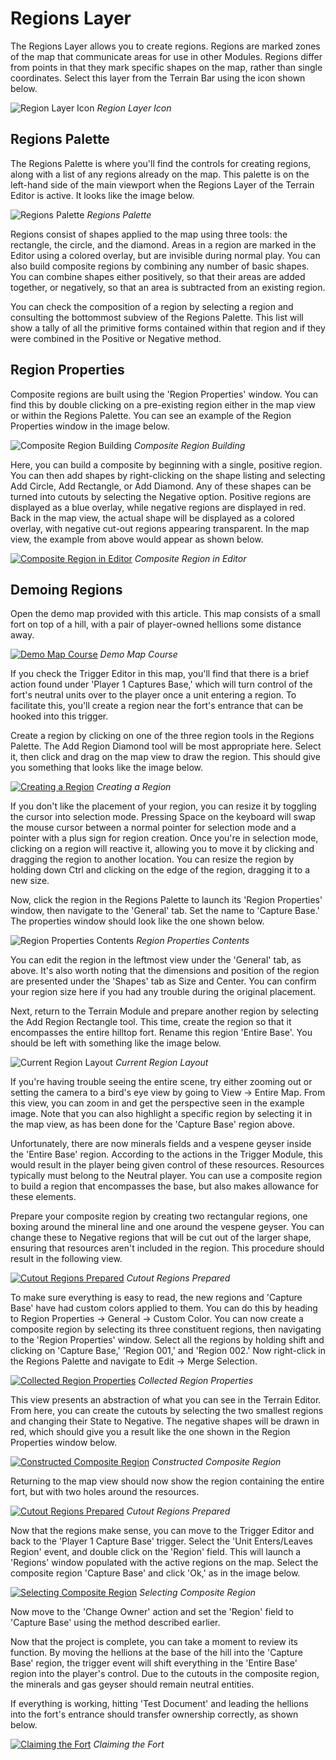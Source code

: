 # Regions Layer

The Regions Layer allows you to create regions. Regions are marked zones of the map that communicate areas for use in other Modules. Regions differ from points in that they mark specific shapes on the map, rather than single coordinates. Select this layer from the Terrain Bar using the icon shown below.

![Region Layer Icon](./resources/024_Regions_Layer1.png)
*Region Layer Icon*

## Regions Palette

The Regions Palette is where you'll find the controls for creating regions, along with a list of any regions already on the map. This palette is on the left-hand side of the main viewport when the Regions Layer of the Terrain Editor is active. It looks like the image below.

![Regions Palette](./resources/024_Regions_Layer2.png)
*Regions Palette*

Regions consist of shapes applied to the map using three tools: the rectangle, the circle, and the diamond. Areas in a region are marked in the Editor using a colored overlay, but are invisible during normal play. You can also build composite regions by combining any number of basic shapes. You can combine shapes either positively, so that their areas are added together, or negatively, so that an area is subtracted from an existing region.

You can check the composition of a region by selecting a region and consulting the bottommost subview of the Regions Palette. This list will show a tally of all the primitive forms contained within that region and if they were combined in the Positive or Negative method.

## Region Properties

Composite regions are built using the 'Region Properties' window. You can find this by double clicking on a pre-existing region either in the map view or within the Regions Palette. You can see an example of the Region Properties window in the image below.

![Composite Region Building](./resources/024_Regions_Layer3.png)
*Composite Region Building*

Here, you can build a composite by beginning with a single, positive region. You can then add shapes by right-clicking on the shape listing and selecting Add Circle, Add Rectangle, or Add Diamond. Any of these shapes can be turned into cutouts by selecting the Negative option. Positive regions are displayed as a blue overlay, while negative regions are displayed in red. Back in the map view, the actual shape will be displayed as a colored overlay, with negative cut-out regions appearing transparent. In the map view, the example from above would appear as shown below.

[![Composite Region in Editor](./resources/024_Regions_Layer4.png)](./resources/024_Regions_Layer4.png)
*Composite Region in Editor*

## Demoing Regions

Open the demo map provided with this article. This map consists of a small fort on top of a hill, with a pair of player-owned hellions some distance away.

[![Demo Map Course](./resources/024_Regions_Layer5.png)](./resources/024_Regions_Layer5.png)
*Demo Map Course*

If you check the Trigger Editor in this map, you'll find that there is a brief action found under 'Player 1 Captures Base,' which will turn control of the fort's neutral units over to the player once a unit entering a region. To facilitate this, you'll create a region near the fort's entrance that can be hooked into this trigger.

Create a region by clicking on one of the three region tools in the Regions Palette. The Add Region Diamond tool will be most appropriate here. Select it, then click and drag on the map view to draw the region. This should give you something that looks like the image below.

[![Creating a Region](./resources/024_Regions_Layer6.png)](./resources/024_Regions_Layer6.png)
*Creating a Region*

If you don't like the placement of your region, you can resize it by toggling the cursor into selection mode. Pressing Space on the keyboard will swap the mouse cursor between a normal pointer for selection mode and a pointer with a plus sign for region creation. Once you're in selection mode, clicking on a region will reactive it, allowing you to move it by clicking and dragging the region to another location. You can resize the region by holding down Ctrl and clicking on the edge of the region, dragging it to a new size.

Now, click the region in the Regions Palette to launch its 'Region Properties' window, then navigate to the 'General' tab. Set the name to 'Capture Base.' The properties window should look like the one shown below.

![Region Properties Contents](./resources/024_Regions_Layer7.png)
*Region Properties Contents*

You can edit the region in the leftmost view under the 'General' tab, as above. It's also worth noting that the dimensions and position of the region are presented under the 'Shapes' tab as Size and Center. You can confirm your region size here if you had any trouble during the original placement.

Next, return to the Terrain Module and prepare another region by selecting the Add Region Rectangle tool. This time, create the region so that it encompasses the entire hilltop fort. Rename this region 'Entire Base'. You should be left with something like the image below.

![Current Region Layout](./resources/024_Regions_Layer8.png)
*Current Region Layout*

If you're having trouble seeing the entire scene, try either zooming out or setting the camera to a bird's eye view by going to View -\> Entire Map. From this view, you can zoom in and get the perspective seen in the example image. Note that you can also highlight a specific region by selecting it in the map view, as has been done for the 'Capture Base' region above.

Unfortunately, there are now minerals fields and a vespene geyser inside the 'Entire Base' region. According to the actions in the Trigger Module, this would result in the player being given control of these resources. Resources typically must belong to the Neutral player. You can use a composite region to build a region that encompasses the base, but also makes allowance for these elements.

Prepare your composite region by creating two rectangular regions, one boxing around the mineral line and one around the vespene geyser. You can change these to Negative regions that will be cut out of the larger shape, ensuring that resources aren't included in the region. This procedure should result in the following view.

[![Cutout Regions Prepared](./resources/024_Regions_Layer9.png)](./resources/024_Regions_Layer9.png)
*Cutout Regions Prepared*

To make sure everything is easy to read, the new regions and 'Capture Base' have had custom colors applied to them. You can do this by heading to Region Properties -\> General -\> Custom Color. You can now create a composite region by selecting its three constituent regions, then navigating to the 'Region Properties' window. Select all the regions by holding shift and clicking on 'Capture Base,' 'Region 001,' and 'Region 002.' Now right-click in the Regions Palette and navigate to Edit -\> Merge Selection.

[![Collected Region Properties](./resources/024_Regions_Layer10.png)](./resources/024_Regions_Layer10.png)
*Collected Region Properties*

This view presents an abstraction of what you can see in the Terrain Editor. From here, you can create the cutouts by selecting the two smallest regions and changing their State to Negative. The negative shapes will be drawn in red, which should give you a result like the one shown in the Region Properties window below.

[![Constructed Composite Region](./resources/024_Regions_Layer11.png)](./resources/024_Regions_Layer11.png)
*Constructed Composite Region*

Returning to the map view should now show the region containing the entire fort, but with two holes around the resources.

[![Cutout Regions Prepared](./resources/024_Regions_Layer12.png)](./resources/024_Regions_Layer12.png)
*Cutout Regions Prepared*

Now that the regions make sense, you can move to the Trigger Editor and back to the 'Player 1 Capture Base' trigger. Select the 'Unit Enters/Leaves Region' event, and double click on the 'Region' field. This will launch a 'Regions' window populated with the active regions on the map. Select the composite region 'Capture Base' and click 'Ok,' as in the image below.

[![Selecting Composite Region](./resources/024_Regions_Layer13.png)](./resources/024_Regions_Layer13.png)
*Selecting Composite Region*

Now move to the 'Change Owner' action and set the 'Region' field to 'Capture Base' using the method described earlier.

Now that the project is complete, you can take a moment to review its function. By moving the hellions at the base of the hill into the 'Capture Base' region, the trigger event will shift everything in the 'Entire Base' region into the player's control. Due to the cutouts in the composite region, the minerals and gas geyser should remain neutral entities.

If everything is working, hitting 'Test Document' and leading the hellions into the fort's entrance should transfer ownership correctly, as shown below.

[![Claiming the Fort](./resources/024_Regions_Layer14.png)](./resources/024_Regions_Layer14.png)
*Claiming the Fort*
